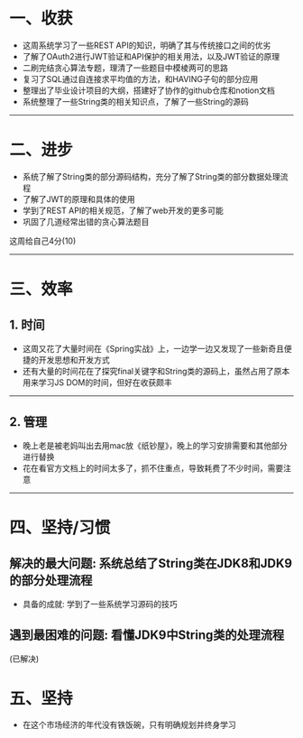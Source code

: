 # 一、收获

- 这周系统学习了一些REST API的知识，明确了其与传统接口之间的优劣
- 了解了OAuth2进行JWT验证和API保护的相关用法，以及JWT验证的原理
- 二刷完结贪心算法专题，理清了一些题目中模棱两可的思路
- 复习了SQL通过自连接求平均值的方法，和HAVING子句的部分应用
- 整理出了毕业设计项目的大纲，搭建好了协作的github仓库和notion文档
- 系统整理了一些String类的相关知识点，了解了一些String的源码

---











# 二、进步

- 系统了解了String类的部分源码结构，充分了解了String类的部分数据处理流程
- 了解了JWT的原理和具体的使用
- 学到了REST API的相关规范，了解了web开发的更多可能
- 巩固了几道经常出错的贪心算法题目

这周给自己4分(10)

---

















# 三、效率



## 1. 时间

- 这周又花了大量时间在《Spring实战》上，一边学一边又发现了一些新奇且便捷的开发思想和开发方式
- 还有大量的时间花在了探究final关键字和String类的源码上，虽然占用了原本用来学习JS DOM的时间，但好在收获颇丰

---







## 2. 管理

- 晚上老是被老妈叫出去用mac放《纸钞屋》，晚上的学习安排需要和其他部分进行替换
- 花在看官方文档上的时间太多了，抓不住重点，导致耗费了不少时间，需要注意

---

















# 四、坚持/习惯



## 解决的最大问题: 系统总结了String类在JDK8和JDK9的部分处理流程

- 具备的成就: 学到了一些系统学习源码的技巧



## 遇到最困难的问题: 看懂JDK9中String类的处理流程

(已解决)













# 五、坚持

- 在这个市场经济的年代没有铁饭碗，只有明确规划并终身学习

